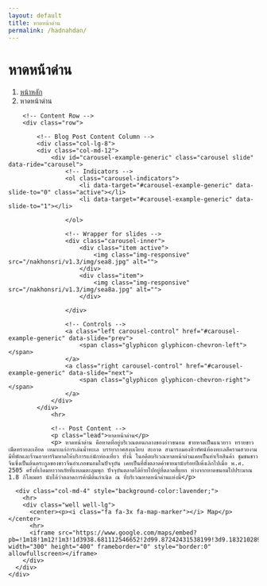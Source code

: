 ```yaml
---
layout: default
title: หาดหน้าด่าน
permalink: /hadnahdan/
---
```



<div class="container">
<!-- Page Heading/Breadcrumbs -->
  <div class="row">
            <div class="col-lg-12">
                <h1 class="page-header">หาดหน้าด่าน
                </h1>
                <ol class="breadcrumb">
                    <li><a href="index.html">หน้าหลัก</a>
                    </li>
                    <li class="active">หาดหน้าด่าน</li>
                </ol>
            </div>
        </div>
        <!-- /.row -->

        <!-- Content Row -->
        <div class="row">

            <!-- Blog Post Content Column -->
            <div class="col-lg-8">
            <div class="col-md-12">
                <div id="carousel-example-generic" class="carousel slide" data-ride="carousel">
                    <!-- Indicators -->
                    <ol class="carousel-indicators">
                        <li data-target="#carousel-example-generic" data-slide-to="0" class="active"></li>
                        <li data-target="#carousel-example-generic" data-slide-to="1"></li>
 
                    </ol>

                    <!-- Wrapper for slides -->
                    <div class="carousel-inner">
                        <div class="item active">
                            <img class="img-responsive" src="/nakhonsri/v1.3/img/sea8.jpg" alt="">
                        </div>
                        <div class="item">
                            <img class="img-responsive" src="/nakhonsri/v1.3/img/sea8a.jpg" alt="">
                        </div>
 
                    </div>

                    <!-- Controls -->
                    <a class="left carousel-control" href="#carousel-example-generic" data-slide="prev">
                        <span class="glyphicon glyphicon-chevron-left"></span>
                    </a>
                    <a class="right carousel-control" href="#carousel-example-generic" data-slide="next">
                        <span class="glyphicon glyphicon-chevron-right"></span>
                    </a>
                </div>
            </div>
                <hr>

                <!-- Post Content -->
                <p class="lead">หาดหน้าด่าน</p>
                <p> หาดหน้าด่าน คือหาดที่อยู่บริเวณตอนกลางของอ่าวขนอม ชายหาดเป็นแนวยาว ทรายขาว เม็ดทรายละเอียด เหมาะแก่การเล่นน้ำทะเล บรรยากาศสงบเงียบ สะอาด สามารถมองทิวทัศน์ท้องทะเลสีครามสวยงาม มีที่พักและร้านอาหารริมหาดให้บริการแก่นักท่องเที่ยว ทั้งนี้ ในอดีตบริเวณหาดหน้าด่านเคยเป็นท่าเรือสินค้า ชุมชนชาวจีนซึ่งเป็นต้นตระกูลของชาวจีนอำเภอขนอมในปัจจุบัน เคยเป็นที่ตั้งตลาดค้าขายมานับร้อยปีเพิ่งเลิกไปเมื่อ พ.ศ. 2505 ครั้งที่เกิดมหาวาตภัยที่แหลมตะลุมพุก ปัจจุบันตลาดได้ย้ายไปอยู่ที่ตลาดสี่แยก ห่างจากหาดขนอมไปประมาณ 1.8 กิโลเมตร นับได้ว่าตลาดการค้ามีต้นกำเนิด ณ ที่บริเวณหาดหน้าด่านแห่งนี้</p>

  </div>

      <div class="col-md-4" style="background-color:lavender;">
        <hr>
        <div class="well well-lg">
          <center><p><i class="fa fa-3x fa-map-marker"></i> Map</p></center>
          <hr>
          <iframe src="https://www.google.com/maps/embed?pb=!1m18!1m12!1m3!1d3938.681112546652!2d99.87242431538199!3d9.183210289081641!2m3!1f0!2f0!3f0!3m2!1i1024!2i768!4f13.1!3m3!1m2!1s0x30547da1494b3669%3A0x1c9ba5fcab96ccc0!2z4Lir4Liy4LiU4Lir4LiZ4LmJ4Liy4LiU4LmI4Liy4LiZ!5e0!3m2!1sth!2sth!4v1455013876702" width="300" height="400" frameborder="0" style="border:0" allowfullscreen></iframe>
        </div>
      </div>
    </div>
  </div>
